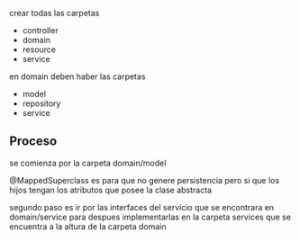 crear todas las carpetas

- controller
- domain
- resource
- service

en domain deben haber las carpetas 
- model
- repository
- service

## Proceso 
se comienza por la carpeta domain/model

@MappedSuperclass es para que no genere persistencia pero si que los hijos tengan los atributos que posee la clase abstracta

segundo paso es ir por las interfaces del servicio que se encontrara en domain/service para despues implementarlas en la carpeta services que se encuentra a la altura de la carpeta domain
